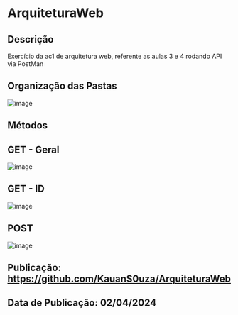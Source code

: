 # ArquiteturaWeb

## Descrição
Exercício da ac1 de arquitetura web, referente as aulas 3 e 4 rodando API via PostMan

## Organização das Pastas
![image](https://github.com/KauanS0uza/ArquiteturaWeb/assets/109562947/5c09a50e-6bd3-4e78-bdc8-3886729d7730)



## Métodos

## GET - Geral
![image](https://github.com/KauanS0uza/ArquiteturaWeb/assets/109562947/0cb09f1c-6517-4dcb-9dfe-b218021ce040)
## GET - ID
![image](https://github.com/KauanS0uza/ArquiteturaWeb/assets/109562947/98d774cd-0b2a-4a7b-8c20-1c9f51088ef0)



## POST
![image](https://github.com/KauanS0uza/ArquiteturaWeb/assets/109562947/d850d11f-1467-4902-8d4b-26c00edea790)



## Publicação: https://github.com/KauanS0uza/ArquiteturaWeb
## Data de Publicação: 02/04/2024
